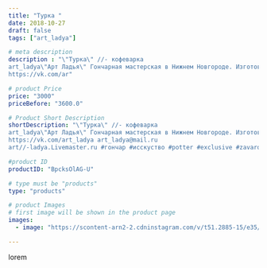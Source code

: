 ```yaml
---
title: "Турка "
date: 2018-10-27
draft: false
tags: ["art_ladya"]

# meta description
description : "\"Турка\" //- кофеварка 
art_ladya\"Арт Ладья\" Гончарная мастерская в Нижнем Новгороде. Изготовление керамики и мастер//-классы по обучению. 
https://vk.com/ar"

# product Price
price: "3000"
priceBefore: "3600.0"

# Product Short Description
shortDescription: "\"Турка\" //- кофеварка 
art_ladya\"Арт Ладья\" Гончарная мастерская в Нижнем Новгороде. Изготовление керамики и мастер//-классы по обучению. 
https://vk.com/art_ladya art_ladya@mail.ru 
art//-ladya.Livemaster.ru #гончар #исскуство #potter #exclusive #zavarotnyuk #керамикаручнаяработа #керамиканазаказ #handmade #керамика #гончарнаяпосуда #эксклюзивнаякерамика #painter #coffee #decor #ceramicar #nntoday #claygoods #restaurant #earthenware #ceramic #design #horse #coffeemaker #ceramicart #turka #заварочныйчайник #clay #авторскаякерамика"

#product ID
productID: "BpcksOlAG-U"

# type must be "products"
type: "products"

# product Images
# first image will be shown in the product page
images:
  - image: "https://scontent-arn2-2.cdninstagram.com/v/t51.2885-15/e35/43718980_1100836740085604_1501694316572838224_n.jpg?se=7&tp=1&_nc_ht=scontent-arn2-2.cdninstagram.com&_nc_cat=108&_nc_ohc=yewahm5jJ1QAX9hamRJ&ccb=7-4&oh=cda4847071ffa92e6758f3f2a942020d&oe=608428EA&_nc_sid=86f79a&ig_cache_key=MTg5OTU1NDUxMTgyODA1MzkwOA%3D%3D.2-ccb7-4"

---
```

lorem
